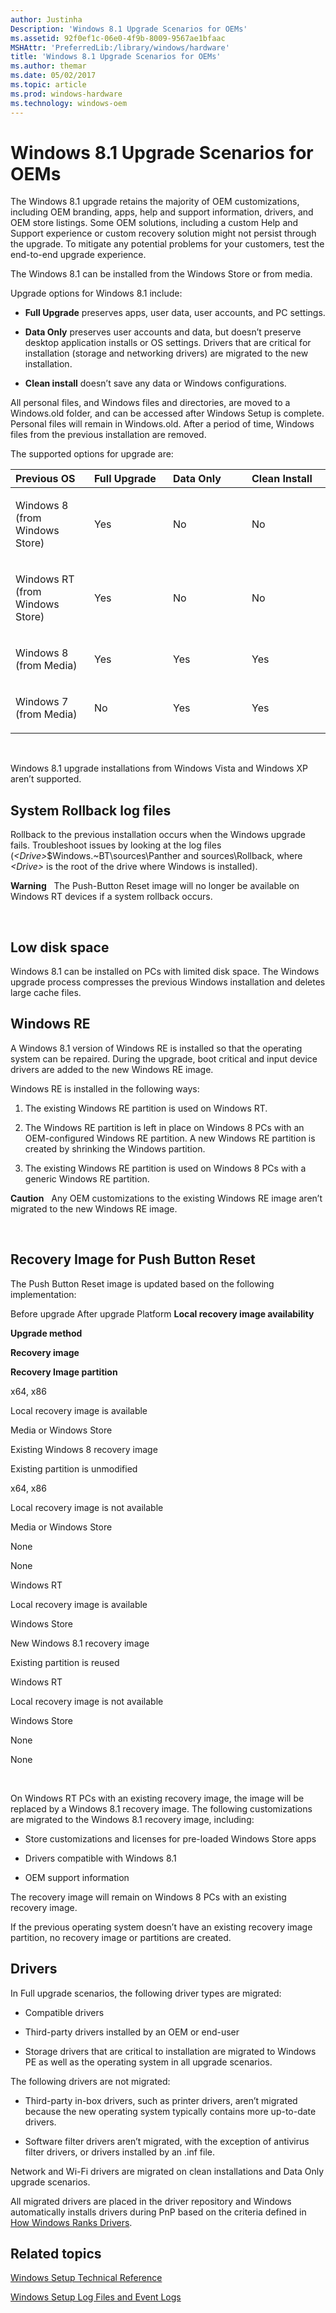 ```yaml
---
author: Justinha
Description: 'Windows 8.1 Upgrade Scenarios for OEMs'
ms.assetid: 92f0ef1c-06e0-4f9b-8009-9567ae1bfaac
MSHAttr: 'PreferredLib:/library/windows/hardware'
title: 'Windows 8.1 Upgrade Scenarios for OEMs'
ms.author: themar
ms.date: 05/02/2017
ms.topic: article
ms.prod: windows-hardware
ms.technology: windows-oem
---
```


# Windows 8.1 Upgrade Scenarios for OEMs


The Windows 8.1 upgrade retains the majority of OEM customizations, including OEM branding, apps, help and support information, drivers, and OEM store listings. Some OEM solutions, including a custom Help and Support experience or custom recovery solution might not persist through the upgrade. To mitigate any potential problems for your customers, test the end-to-end upgrade experience.

The Windows 8.1 can be installed from the Windows Store or from media.

Upgrade options for Windows 8.1 include:

-   **Full Upgrade** preserves apps, user data, user accounts, and PC settings.

-   **Data Only** preserves user accounts and data, but doesn’t preserve desktop application installs or OS settings. Drivers that are critical for installation (storage and networking drivers) are migrated to the new installation.

-   **Clean install** doesn’t save any data or Windows configurations.

All personal files, and Windows files and directories, are moved to a Windows.old folder, and can be accessed after Windows Setup is complete. Personal files will remain in Windows.old. After a period of time, Windows files from the previous installation are removed.

The supported options for upgrade are:

<table>
<colgroup>
<col width="25%" />
<col width="25%" />
<col width="25%" />
<col width="25%" />
</colgroup>
<thead>
<tr class="header">
<th align="left">Previous OS</th>
<th align="left">Full Upgrade</th>
<th align="left">Data Only</th>
<th align="left">Clean Install</th>
</tr>
</thead>
<tbody>
<tr class="odd">
<td align="left"><p>Windows 8 (from Windows Store)</p></td>
<td align="left"><p>Yes</p></td>
<td align="left"><p>No</p></td>
<td align="left"><p>No</p></td>
</tr>
<tr class="even">
<td align="left"><p>Windows RT (from Windows Store)</p></td>
<td align="left"><p>Yes</p></td>
<td align="left"><p>No</p></td>
<td align="left"><p>No</p></td>
</tr>
<tr class="odd">
<td align="left"><p>Windows 8 (from Media)</p></td>
<td align="left"><p>Yes</p></td>
<td align="left"><p>Yes</p></td>
<td align="left"><p>Yes</p></td>
</tr>
<tr class="even">
<td align="left"><p>Windows 7 (from Media)</p></td>
<td align="left"><p>No</p></td>
<td align="left"><p>Yes</p></td>
<td align="left"><p>Yes</p></td>
</tr>
</tbody>
</table>

 

Windows 8.1 upgrade installations from Windows Vista and Windows XP aren’t supported.

## <span id="ROLLBACK"></span><span id="rollback"></span>System Rollback log files


Rollback to the previous installation occurs when the Windows upgrade fails. Troubleshoot issues by looking at the log files (*&lt;Drive&gt;*$Windows.~BT\\sources\\Panther and sources\\Rollback, where *&lt;Drive&gt;* is the root of the drive where Windows is installed).

**Warning**  
The Push-Button Reset image will no longer be available on Windows RT devices if a system rollback occurs.

 

## <span id="LOWDISK"></span><span id="lowdisk"></span>Low disk space


Windows 8.1 can be installed on PCs with limited disk space. The Windows upgrade process compresses the previous Windows installation and deletes large cache files.

## <span id="WinRE"></span><span id="winre"></span><span id="WINRE"></span>Windows RE


A Windows 8.1 version of Windows RE is installed so that the operating system can be repaired. During the upgrade, boot critical and input device drivers are added to the new Windows RE image.

Windows RE is installed in the following ways:

1.  The existing Windows RE partition is used on Windows RT.

2.  The Windows RE partition is left in place on Windows 8 PCs with an OEM-configured Windows RE partition. A new Windows RE partition is created by shrinking the Windows partition.

3.  The existing Windows RE partition is used on Windows 8 PCs with a generic Windows RE partition.

**Caution**  
Any OEM customizations to the existing Windows RE image aren’t migrated to the new Windows RE image.

 

## <span id="RECPBR"></span><span id="recpbr"></span>Recovery Image for Push Button Reset


The Push Button Reset image is updated based on the following implementation:

Before upgrade
After upgrade
Platform
**Local recovery image availability**

**Upgrade method**

**Recovery image**

**Recovery Image partition**

x64, x86

Local recovery image is available

Media or Windows Store

Existing Windows 8 recovery image

Existing partition is unmodified

x64, x86

Local recovery image is not available

Media or Windows Store

None

None

Windows RT

Local recovery image is available

Windows Store

New Windows 8.1 recovery image

Existing partition is reused

Windows RT

Local recovery image is not available

Windows Store

None

None

 

On Windows RT PCs with an existing recovery image, the image will be replaced by a Windows 8.1 recovery image. The following customizations are migrated to the Windows 8.1 recovery image, including:

-   Store customizations and licenses for pre-loaded Windows Store apps

-   Drivers compatible with Windows 8.1

-   OEM support information

The recovery image will remain on Windows 8 PCs with an existing recovery image.

If the previous operating system doesn’t have an existing recovery image partition, no recovery image or partitions are created.

## <span id="DRIVERS"></span><span id="drivers"></span>Drivers


In Full upgrade scenarios, the following driver types are migrated:

-   Compatible drivers

-   Third-party drivers installed by an OEM or end-user

-   Storage drivers that are critical to installation are migrated to Windows PE as well as the operating system in all upgrade scenarios.

The following drivers are not migrated:

-   Third-party in-box drivers, such as printer drivers, aren’t migrated because the new operating system typically contains more up-to-date drivers.

-   Software filter drivers aren’t migrated, with the exception of antivirus filter drivers, or drivers installed by an .inf file.

Network and Wi-Fi drivers are migrated on clean installations and Data Only upgrade scenarios.

All migrated drivers are placed in the driver repository and Windows automatically installs drivers during PnP based on the criteria defined in [How Windows Ranks Drivers](http://go.microsoft.com/fwlink/?LinkId=294347).

## <span id="related_topics"></span>Related topics


[Windows Setup Technical Reference](windows-setup-technical-reference.md)

[Windows Setup Log Files and Event Logs](windows-setup-log-files-and-event-logs.md)

 

 







